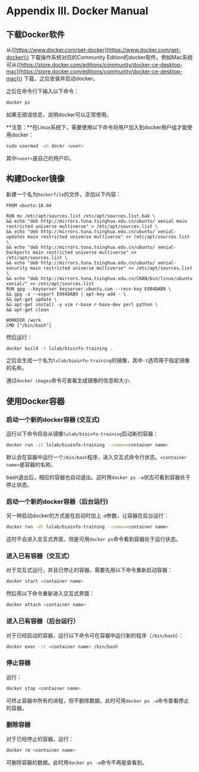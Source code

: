 # Appendix III. Docker Manual

## 下载Docker软件

从\([https://www.docker.com/get-docker](https://www.docker.com/get-docker)\) 下载操作系统对应的Community Edition的docker软件。例如Mac系统可从\([https://store.docker.com/editions/community/docker-ce-desktop-mac](https://store.docker.com/editions/community/docker-ce-desktop-mac)\) 下载，之后安装并启动docker。

之后在命令行下输入以下命令：

```bash
docker ps
```

如果无错误信息，说明docker可以正常使用。

**注意：**在Linux系统下，需要使用以下命令将用户加入到docker用户组才能使用docker：

```bash
sudo usermod -aG dockr <user>
```

其中`<user>`是自己的用户ID。

## 构建Docker镜像

新建一个名为`Dockerfile`的文件，添加以下内容：

```text
FROM ubuntu:16.04

RUN mv /etc/apt/sources.list /etc/apt/sources.list.bak \
&& echo "deb http://mirrors.tuna.tsinghua.edu.cn/ubuntu/ xenial main restricted universe multiverse" > /etc/apt/sources.list \
&& echo "deb http://mirrors.tuna.tsinghua.edu.cn/ubuntu/ xenial-updates main restricted universe multiverse" >> /etc/apt/sources.list \
&& echo "deb http://mirrors.tuna.tsinghua.edu.cn/ubuntu/ xenial-backports main restricted universe multiverse" >> /etc/apt/sources.list \
&& echo "deb http://mirrors.tuna.tsinghua.edu.cn/ubuntu/ xenial-security main restricted universe multiverse" >> /etc/apt/sources.list \
&& echo "deb http://mirrors.tuna.tsinghua.edu.cn/CRAN/bin/linux/ubuntu xenial/" >> /etc/apt/sources.list
RUN gpg --keyserver keyserver.ubuntu.com --recv-key E084DAB9 \
&& gpg -a --export E084DAB9 | apt-key add - \
&& apt-get update \
&& apt-get install -y vim r-base r-base-dev perl python \
&& apt-get clean

WORKDIR /work
CMD ["/bin/bash"]
```

然后运行：

```bash
docker build -t lulab/bioinfo-training .
```

之后会生成一个名为`lulab/bioinfo-training`的镜像，其中`-t`选项用于指定镜像的名称。

通过`docker images`命令可查看生成镜像的信息和大小.

## 使用Docker容器

### 启动一个新的docker容器 \(交互式\)

运行以下命令将会从镜像`lulab/bioinfo-training`启动新的容器：

```bash
docker run -it lulab/bioinfo-training --name=<container name>
```

默认会在容器中运行一个`/bin/bash`程序，进入交互式命令行状态。`<container name>`是容器的名称。

bash退出后，相应的容器也自动退出。这时用`docker ps -a`状态可看到容器处于停止状态。

### 启动一个新的docker容器（后台运行\)

另一种启动docker的方式是在启动时加上`-d`参数，让容器在后台运行：

```bash
docker run -dt lulab/bioinfo-training --name=<container name>
```

这时不会进入交互式界面，但是可用`docker ps`命令看到容器处于运行状态。

### 进入已有容器（交互式）

对于交互式运行，并且已停止的容器，需要先用以下命令重新启动容器：

```bash
docker start <container name>
```

然后用以下命令重新进入交互式界面：

```bash
docker attach <container name>
```

### 进入已有容器（后台运行）

对于已经启动的容器，运行以下命令可在容器中运行新的程序（`/bin/bash`）：

```bash
docker exec -it <container name> /bin/bash
```

### 停止容器

运行：

```bash
docker stop <container name>
```

可终止容器中所有的进程，但不删除数据。此时可用`docker ps -a`命令查看停止的容器。

### 删除容器

对于已经停止的容器，运行：

```bash
docker rm <container name>
```

可删除容器的数据。此时用`docker ps -a`命令不再能查看到。

